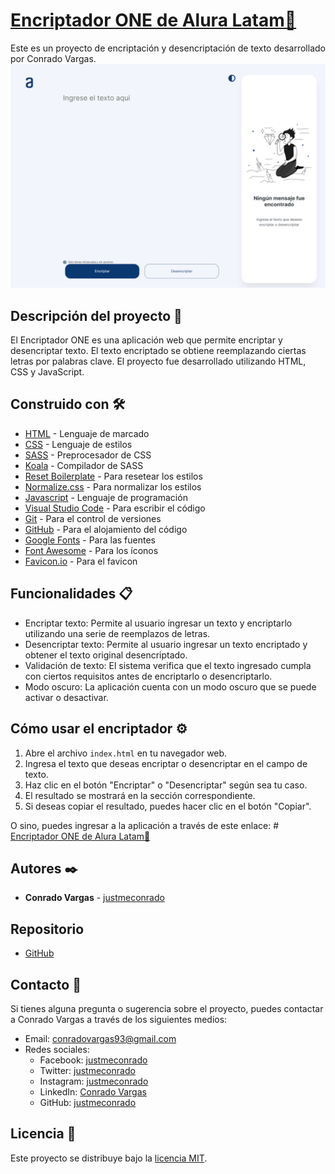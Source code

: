 # [Encriptador ONE de Alura Latam🔎](https://justmeconrado.github.io/Encriptador-Oracle-Alura/)

Este es un proyecto de encriptación y desencriptación de texto desarrollado por Conrado Vargas.
![Encriptador ONE de Alura Latam](https://raw.githubusercontent.com/justmeconrado/Encriptador-Oracle-Alura/main/assets/img/127.0.0.1_5500_index.html.png)

## Descripción del proyecto 📄

El Encriptador ONE es una aplicación web que permite encriptar y desencriptar texto. El texto encriptado se obtiene reemplazando ciertas letras por palabras clave. El proyecto fue desarrollado utilizando HTML, CSS y JavaScript.

## Construido con 🛠️

- [HTML](https://developer.mozilla.org/es/docs/Web/HTML) - Lenguaje de marcado
- [CSS](https://developer.mozilla.org/es/docs/Web/CSS) - Lenguaje de estilos
- [SASS](https://sass-lang.com/) - Preprocesador de CSS
- [Koala](http://koala-app.com/) - Compilador de SASS
- [Reset Boilerplate](https://meyerweb.com/eric/tools/css/reset/) - Para resetear los estilos
- [Normalize.css](https://necolas.github.io/normalize.css/) - Para normalizar los estilos
- [Javascript](https://developer.mozilla.org/es/docs/Web/JavaScript) - Lenguaje de programación
- [Visual Studio Code](https://code.visualstudio.com) - Para escribir el código
- [Git](https://git-scm.com/) - Para el control de versiones
- [GitHub](https://github.com) - Para el alojamiento del código
- [Google Fonts](https://fonts.google.com/) - Para las fuentes
- [Font Awesome](https://fontawesome.com/) - Para los íconos
- [Favicon.io](https://favicon.io/) - Para el favicon

## Funcionalidades 📋

- Encriptar texto: Permite al usuario ingresar un texto y encriptarlo utilizando una serie de reemplazos de letras.
- Desencriptar texto: Permite al usuario ingresar un texto encriptado y obtener el texto original desencriptado.
- Validación de texto: El sistema verifica que el texto ingresado cumpla con ciertos requisitos antes de encriptarlo o desencriptarlo.
- Modo oscuro: La aplicación cuenta con un modo oscuro que se puede activar o desactivar.

## Cómo usar el encriptador ⚙️

1. Abre el archivo `index.html` en tu navegador web.
2. Ingresa el texto que deseas encriptar o desencriptar en el campo de texto.
3. Haz clic en el botón "Encriptar" o "Desencriptar" según sea tu caso.
4. El resultado se mostrará en la sección correspondiente.
5. Si deseas copiar el resultado, puedes hacer clic en el botón "Copiar".

O sino, puedes ingresar a la aplicación a través de este enlace: # [Encriptador ONE de Alura Latam🔎](https://justmeconrado.github.io/Encriptador-Oracle-Alura/)

## Autores ✒️

- **Conrado Vargas** -  [justmeconrado](https://github.com/justmeconrado)

## Repositorio

- [GitHub](https://github.com/justmeconrado/Encriptador-Oracle-Alura)

## Contacto 📧

Si tienes alguna pregunta o sugerencia sobre el proyecto, puedes contactar a Conrado Vargas a través de los siguientes medios:

- Email: [conradovargas93@gmail.com](mailto:conradovargas93@gmail.com)
- Redes sociales:
  - Facebook: [justmeconrado](https://www.facebook.com/justmeconrado)
  - Twitter: [justmeconrado](https://twitter.com/justmeconrado)
  - Instagram: [justmeconrado](https://www.instagram.com/justmeconrado/)
  - LinkedIn: [Conrado Vargas](https://www.linkedin.com/in/conrado-vargas/)
  - GitHub: [justmeconrado](https://github.com/justmeconrado)

## Licencia 📄

Este proyecto se distribuye bajo la [licencia MIT](LICENSE).
